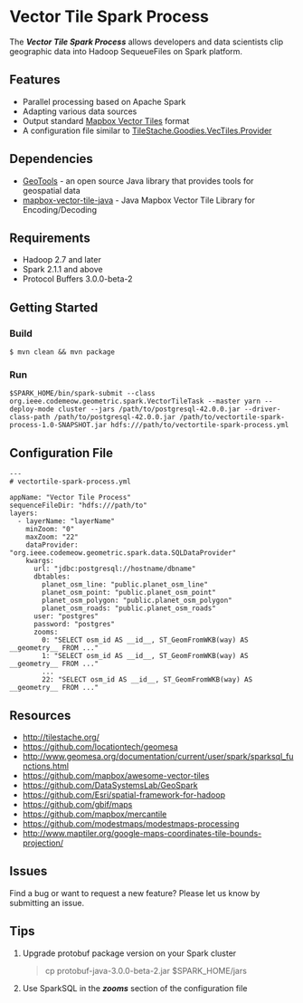 # Vector Tile Spark Process

The ***Vector Tile Spark Process*** allows developers and data scientists clip geographic data into Hadoop SequeueFiles on Spark platform.

## Features

- Parallel processing based on Apache Spark
- Adapting various data sources
- Output standard [Mapbox Vector Tiles](https://github.com/mapbox/vector-tile-spec/tree/master/2.1 "Vector Tile Specification") format
- A configuration file similar to [TileStache.Goodies.VecTiles.Provider](https://github.com/TileStache/TileStache/blob/master/TileStache/Goodies/VecTiles/server.py)

## Dependencies

- [GeoTools](http://www.geotools.org/ "GeoTools") - an open source Java library that provides tools for geospatial data
- [mapbox-vector-tile-java](https://github.com/wdtinc/mapbox-vector-tile-java "mapbox-vector-tile-java") - Java Mapbox Vector Tile Library for Encoding/Decoding

## Requirements

- Hadoop 2.7 and later
- Spark 2.1.1 and above
- Protocol Buffers 3.0.0-beta-2

## Getting Started

### Build

	$ mvn clean && mvn package

### Run

	$SPARK_HOME/bin/spark-submit --class org.ieee.codemeow.geometric.spark.VectorTileTask --master yarn --deploy-mode cluster --jars /path/to/postgresql-42.0.0.jar --driver-class-path /path/to/postgresql-42.0.0.jar /path/to/vectortile-spark-process-1.0-SNAPSHOT.jar hdfs:///path/to/vectortile-spark-process.yml

## Configuration File

	---
	# vectortile-spark-process.yml

	appName: "Vector Tile Process"
	sequenceFileDir: "hdfs:///path/to"
	layers:
	  - layerName: "layerName"
	    minZoom: "0"
	    maxZoom: "22"
	    dataProvider: "org.ieee.codemeow.geometric.spark.data.SQLDataProvider"
	    kwargs:
	      url: "jdbc:postgresql://hostname/dbname"
	      dbtables:
	        planet_osm_line: "public.planet_osm_line"
	        planet_osm_point: "public.planet_osm_point"
	        planet_osm_polygon: "public.planet_osm_polygon"
	        planet_osm_roads: "public.planet_osm_roads"
	      user: "postgres"
	      password: "postgres"
	      zooms:
	        0: "SELECT osm_id AS __id__, ST_GeomFromWKB(way) AS __geometry__ FROM ..."
	        1: "SELECT osm_id AS __id__, ST_GeomFromWKB(way) AS __geometry__ FROM ..."
			...
	        22: "SELECT osm_id AS __id__, ST_GeomFromWKB(way) AS __geometry__ FROM ..."

## Resources

- http://tilestache.org/
- https://github.com/locationtech/geomesa
- http://www.geomesa.org/documentation/current/user/spark/sparksql_functions.html
- https://github.com/mapbox/awesome-vector-tiles
- https://github.com/DataSystemsLab/GeoSpark
- https://github.com/Esri/spatial-framework-for-hadoop
- https://github.com/gbif/maps
- https://github.com/mapbox/mercantile
- https://github.com/modestmaps/modestmaps-processing
- http://www.maptiler.org/google-maps-coordinates-tile-bounds-projection/

## Issues

Find a bug or want to request a new feature? Please let us know by submitting an issue.

## Tips

1. Upgrade protobuf package version on your Spark cluster  

	>cp protobuf-java-3.0.0-beta-2.jar $SPARK_HOME/jars  

2. Use SparkSQL in the ***zooms*** section of the configuration file
